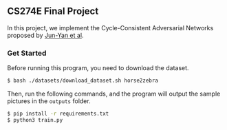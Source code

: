 ## CS274E Final Project

In this project, we implement the Cycle-Consistent Adversarial Networks proposed by [Jun-Yan et al](https://junyanz.github.io/CycleGAN/).

### Get Started

Before running this program, you need to download the dataset.
```bash
$ bash ./datasets/download_dataset.sh horse2zebra
```

Then, run the following commands, and the program will output the sample pictures in the `outputs` folder. 
```bash
$ pip install -r requirements.txt
$ python3 train.py
```